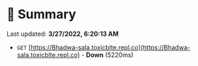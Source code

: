 # 📖 Summary
Last updated: **3/27/2022, 6:20:13 AM**

- `GET` [https://Bhadwa-sala.toxicblte.repl.co](https://Bhadwa-sala.toxicblte.repl.co) - **Down** (5220ms)
